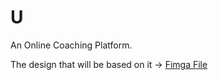 # U
An Online Coaching Platform.

The design that will be based on it -> [Fimga File](https://www.figma.com/file/dGvfPjZR1tNIxqN9Vzdgdr/YouCoach-Online-Platform?node-id=0%3A1&t=35BidupLq1t1X76x-1)
